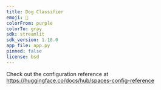 ```yaml
---
title: Dog Classifier
emoji: 🦀
colorFrom: purple
colorTo: gray
sdk: streamlit
sdk_version: 1.10.0
app_file: app.py
pinned: false
license: bsd
---
```


Check out the configuration reference at https://huggingface.co/docs/hub/spaces-config-reference
